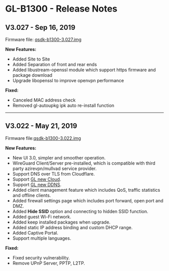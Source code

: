 # GL-B1300 - Release Notes

## V3.027 - Sep 16, 2019

Firmware file: [qsdk-b1300-3.027.img](https://dl.gl-inet.com/firmware/b1300/v1/qsdk-b1300-3.027.img)

**New Features:**

- Added Site to Site
- Added Separation of front and rear ends
- Added libustream-openssl module which support https firmware and package download
- Upgrade libopenssl to improve openvpn performance

**Fixed:**

- Canceled MAC address check
- Removed gl-autoupkg ipk auto re-install function



---

## V3.022 - May 21, 2019

Firmware file:[qsdk-b1300-3.022.img](https://dl.gl-inet.com/firmware/b1300/v1/qsdk-b1300-3.022.img)

**New Features:**


- New UI 3.0, simpler and smoother operation.
- WireGuard Client/Server pre-installed, which is compatible with third party azirevpn/mullvad service provider.
- Support DNS over TLS from Cloudflare.
- Support [GL new Cloud](https://docs.gl-inet.com/en/3/app/cloud/).
- Support [GL new DDNS](https://docs.gl-inet.com/en/3/app/ddns/).
- Added client management feature which includes QoS, traffic statistics and offline clients.
- Added firewall settings page which includes port forward, open port and DMZ.
- Added **Hide SSID** option and connecting to hidden SSID function.
- Added guest Wi-Fi network.
- Added keep installed packages when upgrade.
- Added static IP address binding and custom DHCP range.
- Added Captive Portal.
- Support multiple languages.

**Fixed:**

- Fixed security vulnerability.
- Remove UPnP Server, PPTP, L2TP.


    

